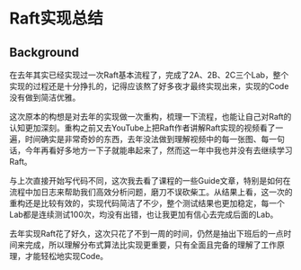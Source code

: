 # Raft实现总结

## Background

在去年其实已经实现过一次Raft基本流程了，完成了2A、2B、2C三个Lab，整个实现的过程还是十分挣扎的，记得应该熬了好多夜才最终实现出来，实现的Code没有做到简洁优雅。

这次原本的构想是对去年的实现做一次重构，梳理一下流程，也能让自己对Raft的认知更加深刻。重构之前又去YouTube上把Raft作者讲解Raft实现的视频看了一遍，时间确实是非常奇妙的东西，去年没法做到理解视频中的每一张图、每一句话，今年再看好多地方一下子就能串起来了，然而这一年中我也并没有去继续学习Raft。

与上次直接开始写代码不同，这次我去看了课程的一些Guide文章，特别是如何在流程中加日志来帮助我们高效分析问题，磨刀不误砍柴工。从结果上看，这一次的重构还是比较有效的，实现代码简洁了不少，整个测试结果也更加稳定，每一个Lab都是连续测试100次，均没有出错，也让我更加有信心去完成后面的Lab。

去年实现Raft花了好久，这次只花了不到一周的时间，仍然是抽出下班后的一点时间来完成，所以理解分布式算法比实现更重要，只有全面且完备的理解了工作原理，才能轻松地实现Code。